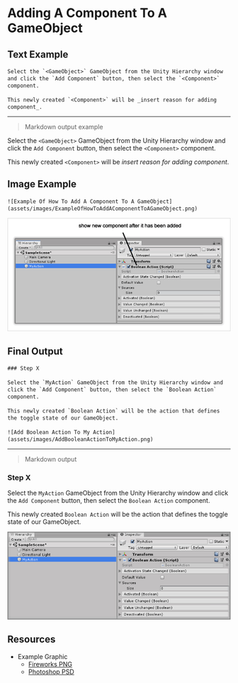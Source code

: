 # Adding A Component To A GameObject

## Text Example

```
Select the `<GameObject>` GameObject from the Unity Hierarchy window and click the `Add Component` button, then select the `<Component>` component.

This newly created `<Component>` will be _insert reason for adding component_.
```

---

> Markdown output example

Select the `<GameObject>` GameObject from the Unity Hierarchy window and click the `Add Component` button, then select the `<Component>` component.

This newly created `<Component>` will be _insert reason for adding component_.

## Image Example

```
![Example Of How To Add A Component To A GameObject](assets/images/ExampleOfHowToAddAComponentToAGameObject.png)
```

![Example Of How To Add A Component To A GameObject](assets/images/ExampleOfHowToAddAComponentToAGameObject.png)

## Final Output

```
### Step X

Select the `MyAction` GameObject from the Unity Hierarchy window and click the `Add Component` button, then select the `Boolean Action` component.

This newly created `Boolean Action` will be the action that defines the toggle state of our GameObject.

![Add Boolean Action To My Action](assets/images/AddBooleanActionToMyAction.png)
```

---

> Markdown output

### Step X

Select the `MyAction` GameObject from the Unity Hierarchy window and click the `Add Component` button, then select the `Boolean Action` component.

This newly created `Boolean Action` will be the action that defines the toggle state of our GameObject.

![Add Boolean Action To My Action](assets/images/AddBooleanActionToMyAction.png)

## Resources

* Example Graphic
  * [Fireworks PNG](assets/resource/FireworksPNG.fw.png)
  * [Photoshop PSD](assets/resource/PhotoshopPSD.psd)